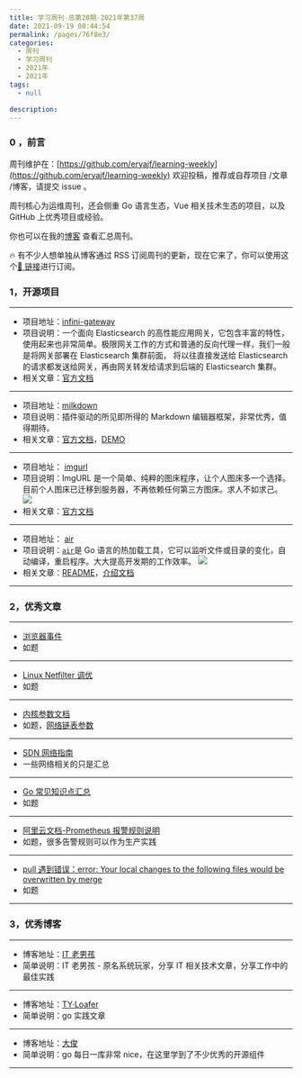 ```yaml
---
title: 学习周刊-总第20期-2021年第37周
date: 2021-09-19 08:44:54
permalink: /pages/76f8e3/
categories:
  - 周刊
  - 学习周刊
  - 2021年
  - 2021年
tags:
  - null

description:
---
```


### 0 ，前言

周刊维护在：[https://github.com/eryajf/learning-weekly](https://github.com/eryajf/learning-weekly) 欢迎投稿，推荐或自荐项目 /文章 /博客，请提交 issue 。

周刊核心为运维周刊，还会侧重 Go 语言生态，Vue 相关技术生态的项目，以及 GitHub 上优秀项目或经验。

你也可以在我的[博客](https://wiki.eryajf.net/learning-weekly/) 查看汇总周刊。

🔥 有不少人想单独从博客通过 RSS 订阅周刊的更新，现在它来了，你可以使用这个[🔗 链接](https://wiki.eryajf.net/learning-weekly.xml)进行订阅。

### **1，开源项目**

---

- 项目地址：[infini-gateway](https://github.com/medcl/infini-gateway)
- 项目说明：一个面向 Elasticsearch 的高性能应用网关，它包含丰富的特性，使用起来也非常简单。极限网关工作的方式和普通的反向代理一样，我们一般是将网关部署在 Elasticsearch 集群前面， 将以往直接发送给 Elasticsearch 的请求都发送给网关，再由网关转发给请求到后端的 Elasticsearch 集群。
- 相关文章：[官方文档](http://xn--d6q905cs0q16u.com/)

---

- 项目地址：[milkdown](https://github.com/Saul-Mirone/milkdown)
- 项目说明：插件驱动的所见即所得的 Markdown 编辑器框架，非常优秀，值得期待。
- 相关文章：[官方文档](https://milkdown.dev/#/zh-hans/getting-started)，[DEMO](https://milkdown.dev/#/zh-hans/online-demo)

---

- 项目地址： [imgurl](https://github.com/helloxz/imgurl)
- 项目说明：ImgURL 是一个简单、纯粹的图床程序，让个人图床多一个选择。目前个人图床已迁移到服务器，不再依赖任何第三方图床。求人不如求己。
  ![](http://t.eryajf.net/imgs/2021/09/bf4d10d8bbee1528.png)
- 相关文章：[官方文档](https://www.yuque.com/helloz/imgurl-pro/introduction)

---

- 项目地址： [air](https://github.com/cosmtrek/air)
- 项目说明：[`air`](https://darjun.github.io/2020/09/27/godailylib/air/github.com/cosmtrek/air)是 Go 语言的热加载工具，它可以监听文件或目录的变化，自动编译，重启程序。大大提高开发期的工作效率。
  ![](http://t.eryajf.net/imgs/2021/09/3ca3b372aedbd12d.png)
- 相关文章：[README](https://github.com/cosmtrek/air/blob/master/README.md)，[介绍文档](https://darjun.github.io/2020/09/27/godailylib/air/)

---

### **2，优秀文章**

---

- [浏览器事件](https://www.cnblogs.com/WindrunnerMax/p/12737298.html)
- 如题

---

- [Linux Netfilter 调优](https://www.xtplayer.cn/linux/netfilter/linux-netfilter-optimization/#%E6%9C%80%E5%A4%A7%E8%BF%9E%E6%8E%A5%E8%B7%9F%E8%B8%AA%E6%95%B0)
- 如题

---

- [内核参数文档](https://www.kernel.org/doc/Documentation/)
- 如题，[网络链表参数](https://www.kernel.org/doc/Documentation/networking/nf_conntrack-sysctl.txt)

---

- [SDN 网络指南](https://feisky.gitbooks.io/sdn/content/)
- 一些网络相关的只是汇总

---

- [Go 常见知识点汇总](https://clodfisher.github.io/2019/02/GoKnowlePoint/)
- 如题

---

- [阿里云文档-Prometheus 报警规则说明](https://help.aliyun.com/document_detail/176180.html)
- 如题，很多告警规则可以作为生产实践

---

- [pull 遇到错误：error: Your local changes to the following files would be overwritten by merge](https://blog.csdn.net/nakiri_arisu/article/details/80259531)
- 如题

---

### **3，优秀博客**

---

- 博客地址：[IT 老男孩](https://www.xtplayer.cn/)
- 简单说明：IT 老男孩 - 原名系统玩家，分享 IT 相关技术文章，分享工作中的最佳实践

---

- 博客地址：[TY·Loafer](https://tyloafer.github.io/)
- 简单说明：go 实践文章

---

- 博客地址：[大俊](https://darjun.github.io/)
- 简单说明：go 每日一库非常 nice，在这里学到了不少优秀的开源组件

---
